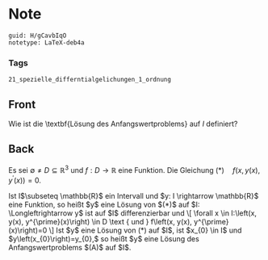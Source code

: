 # Note
```
guid: H/gCavbIqO
notetype: LaTeX-deb4a
```

### Tags
```
21_spezielle_differntialgelichungen_1_ordnung
```

## Front
Wie ist die \textbf{Lösung des Anfangswertproblems} auf $I$ definiert?

## Back
Es sei $\emptyset \neq D \subseteq \mathbb{R}^{3}$ und $f: D
\rightarrow \mathbb{R}$ eine Funktion. Die Gleichung $(*) \quad
f\left(x, y(x), y^{\prime}(x)\right)=0.$
<div>
  Ist I$\subseteq \mathbb{R}$ ein Intervall und $y: I \rightarrow
  \mathbb{R}$ eine Funktion, so heißt $y$ eine Lösung von $(*)$ auf
  $I: \Longleftrightarrow y$ ist auf $I$ differenzierbar und \[
  \forall x \in I:\left(x, y(x), y^{\prime}(x)\right) \in D \text {
  und } f\left(x, y(x), y^{\prime}(x)\right)=0 \] Ist $y$ eine
  Lösung von (*) auf $I$, ist $x_{0} \in I$ und
  $y\left(x_{0}\right)=y_{0},$ so heißt $y$ eine Lösung des
  Anfangswertproblems $(A)$ auf $I$.
</div>

